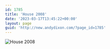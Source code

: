 ```yaml
---
id: 1785
title: 'House 2008'
date: '2023-03-17T13:45:22+00:00'
layout: page
guid: 'http://new.andydixon.com/?page_id=1785'
---
```


![House 2008](https://i0.wp.com/assets.g8x2.ldn.idrivee2-23.com/posters/House%202008%2001.jpg?w=1200&ssl=1 "House 2008")